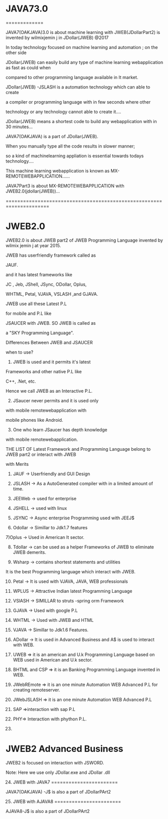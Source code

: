 # JAVA73.0
=============

JAVA7(OAKJAVA)3.0  is   about    machine  learning    with  JWEB(JDollarPart2)   is   invented by   wilmixjemin j  in  JDollar(JWEB) @2017

In  today  technology  focused  on  machine learning  and  automation ;  on  the  other  side
 
 JDollar(JWEB)  can    easily  build  any type  of  machine learning  webapplication   as   fast  as could when
 
 compared   to  other   programming  language  available  in It market.
 
 
 JDollar(JWEB) -JSLASH   is  a  automation  technology  which  can  able  to  create
 
 a   compiler   or   programming  language  with in  few  seconds  where   other
 
 technology or  any  technology  cannot able to  create  it....
 
 
 JDollar(JWEB)  means   a   shortest  code    to  build  any  webapplication   with  in    30 minutes...
 
 JAVA7(OAKJAVA)  is  a   part  of  JDollar(JWEB).
 
 When  you manually  type  all  the  code   results in  slower  manner;
 
 so   a kind  of  machinelearning   appliation  is  essential   towards   todays  technology....
 
 This  machine learning  webapplication   is  known  as   MX-REMOTEWEBAPPLICATION......
 
 JAVA7Part3   is  about    MX-REMOTEWEBAPPLICATION  with  JWEB2.0(jdollar(JWEB))...
 
 =====================================================================

JWEB2.0
=========

JWEB2.0 is about JWEB part2 of JWEB Programming Language invented by wilmix jemin j at year 2015.

JWEB has userfriendly framework called as

JAUF.

and it has latest frameworks like

JC , Jeb, JShell, JSync, ODollar, Oplus,

WHTML, Petal, VJAVA, VSLASH ,and GJAVA.

JWEB use all these Latest P.L

for mobile and P.L like

JSAUCER with JWEB. SO JWEB is called as

a "SKY Programming Language".

Differences Between JWEB and JSAUCER

when to use?

1) JWEB is used and it permits it's latest

Frameworks and other native P.L like

C++, .Net, etc.

Hence we call JWEB as an Interactive P.L.

2) JSaucer never permits and it is used only

with mobile remotewebapplication with

mobile phones like Android.

3) One who learn JSaucer has depth knowledge

with mobile remotewebapplication.

THE LIST OF Latest Framework and Programming Language belong to JWEB part2 or interact with JWEB

with Merits

1) JAUF -> Userfriendly and GUI Design

2) JSLASH -> As a AutoGenerated compiler with in a limited amount of time.

3) JEEWeb -> used for enterprise

4) JSHELL -> used with linux

5) JSYNC -> Async enterprise Programming used with JEEJ$

6) Odollar -> Simillar to Jdk1.7 features

7)Oplus -> Used in American It sector.

8) Tdollar -> can be used as a helper Frameworks of JWEB to eliminate JWEB demerits.

9) Wsharp -> contains shortest statements and utilities

It is the best Programming language which interact with JWEB.

10) Petal -> It is used with VJAVA, JAVA, WEB professionals

11) WPLUS -> Attractive Indian latest Programming Language

12) VSlASH -> SIMILLAR to struts -spring orm Framework

13) GJAVA -> Used with google P.L

14) WHTML -> Used with JWEB and HTML

15) VJAVA -> Simillar to Jdk1.6 Features.

16) ADollar -> It is used in Advanced Business and A$ is used to interact with WEB.

17) UWEB => it is an american and U.k Programming Language based on WEB used in American and U.k sector.

18) BHTML and CSP => it is an Banking Programming Language invented in WEB.

19) JWebREmote => it is an one minute Automation WEB Advanced P.L for creating remoteserver.

20) JWebJSLASH => it is an one minute Automation WEB Advanced P.L

21) SAP =>interaction with sap P.L

22) PHY=> Interaction with phython P.L.

23) 
  JWEB2  Advanced Business
=================================
JWEB2  is focused  on  interaction  with JSWORD.

Note: Here  we use  only   JDollar.exe  and JDollar .dll 


24)  JWEB  with  JAVA7
=======================

JAVA7(OAKJAVA) -J$  is  also  a part  of  JDollarPArt2



25)  JWEB  with  AJAVA8
=======================

AJAVA8-J$  is  also  a part  of  JDollarPArt2
